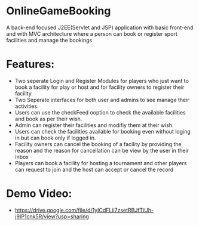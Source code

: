 # OnlineGameBooking
A back-end  focused J2EE(Servlet and JSP) application with basic front-end and with MVC architecture where a person can book or register sport facilities and manage the bookings 
# Features:
 - Two seperate Login and Register Modules for players who just want to book a facility for play or host and for facility owners to register their facility
 - Two Seperate interfaces for both user and admins to see manage their activities.
- Users can use the checkFeed ooption to check the available facilities and book as per their wish.
- Admin can register their facilities and modifiy them at their wish.
- Users can check the facilities available for booking even without loging in but can book only if logged in.
- Facility owners can cancel the booking of a facility by providing the reason and the reason for cancellation can be view by the user in their inbox
- Players can book a facility for hosting a tournament and other players can request to join and the host can accept or cancel the record 
# Demo Video:
- https://drive.google.com/file/d/1yICdFLii7zsetRBJfTiUh-j9IP1cnk5R/view?usp=sharing
